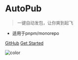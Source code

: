<!-- ![logo](_media/icon.svg) -->

# AutoPub

> 一键自动发包，让你爽到起飞
- 适用于pnpm/monorepo

[GitHub](https://gitee.com/zhangfisher/autopub)
[Get Started](./README.md)


![color](#f0f0f0)
